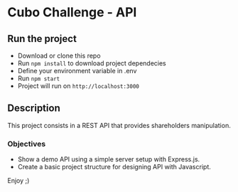 # Cubo Challenge - API

## Run the project

- Download or clone this repo
- Run `npm install` to download project dependecies
- Define your environment variable in .env
- Run `npm start`
- Project will run on `http://localhost:3000`

## Description 
This project consists in a REST API that provides shareholders manipulation.

### Objectives
- Show a demo API using a simple server setup with Express.js.
- Create a basic project structure for designing API with Javascript.

Enjoy ;)
